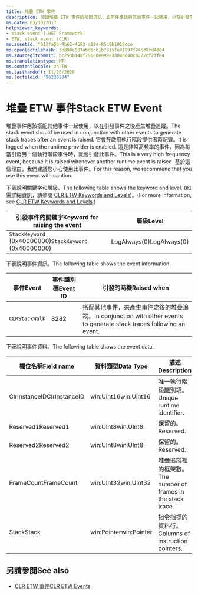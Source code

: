 ```yaml
---
title: 堆疊 ETW 事件
description: 閱讀堆疊 ETW 事件的相關資訊，此事件應該與其他事件一起使用，以在引發事件之後產生堆疊追蹤。
ms.date: 03/30/2017
helpviewer_keywords:
- stack event [.NET Framework]
- ETW, stack event (CLR)
ms.assetid: f612fa5b-4b62-4593-a19e-85c9b1018dce
ms.openlocfilehash: 3b890e587abd5cb1b7315fe41897f24638fd4604
ms.sourcegitcommit: bc293b14af795e0e999e3304dd40c0222cf2ffe4
ms.translationtype: MT
ms.contentlocale: zh-TW
ms.lasthandoff: 11/26/2020
ms.locfileid: "96236204"
---
```

# <a name="stack-etw-event"></a><span data-ttu-id="36fe8-103">堆疊 ETW 事件</span><span class="sxs-lookup"><span data-stu-id="36fe8-103">Stack ETW Event</span></span>

<span data-ttu-id="36fe8-104">堆疊事件應該搭配其他事件一起使用，以在引發事件之後產生堆疊追蹤。</span><span class="sxs-lookup"><span data-stu-id="36fe8-104">The stack event should be used in conjunction with other events to generate stack traces after an event is raised.</span></span> <span data-ttu-id="36fe8-105">它會在啟用執行階段提供者時記錄。</span><span class="sxs-lookup"><span data-stu-id="36fe8-105">It is logged when the runtime provider is enabled.</span></span> <span data-ttu-id="36fe8-106">這是非常高頻率的事件，因為每當引發另一個執行階段事件時，就會引發此事件。</span><span class="sxs-lookup"><span data-stu-id="36fe8-106">This is a very high frequency event, because it is raised whenever another runtime event is raised.</span></span> <span data-ttu-id="36fe8-107">基於這個理由，我們建議您小心使用此事件。</span><span class="sxs-lookup"><span data-stu-id="36fe8-107">For this reason, we recommend that you use this event with caution.</span></span>  
  
 <span data-ttu-id="36fe8-108">下表說明關鍵字和層級。</span><span class="sxs-lookup"><span data-stu-id="36fe8-108">The following table shows the keyword and level.</span></span> <span data-ttu-id="36fe8-109">(如需詳細資訊，請參閱 [CLR ETW Keywords and Levels](clr-etw-keywords-and-levels.md))。</span><span class="sxs-lookup"><span data-stu-id="36fe8-109">(For more information, see [CLR ETW Keywords and Levels](clr-etw-keywords-and-levels.md).)</span></span>  
  
|<span data-ttu-id="36fe8-110">引發事件的關鍵字</span><span class="sxs-lookup"><span data-stu-id="36fe8-110">Keyword for raising the event</span></span>|<span data-ttu-id="36fe8-111">層級</span><span class="sxs-lookup"><span data-stu-id="36fe8-111">Level</span></span>|  
|-----------------------------------|-----------|  
|<span data-ttu-id="36fe8-112">`StackKeyword` (0x40000000)</span><span class="sxs-lookup"><span data-stu-id="36fe8-112">`StackKeyword` (0x40000000)</span></span>|<span data-ttu-id="36fe8-113">LogAlways(0)</span><span class="sxs-lookup"><span data-stu-id="36fe8-113">LogAlways(0)</span></span>|  
  
 <span data-ttu-id="36fe8-114">下表說明事件資訊。</span><span class="sxs-lookup"><span data-stu-id="36fe8-114">The following table shows the event information.</span></span>  
  
|<span data-ttu-id="36fe8-115">事件</span><span class="sxs-lookup"><span data-stu-id="36fe8-115">Event</span></span>|<span data-ttu-id="36fe8-116">事件識別碼</span><span class="sxs-lookup"><span data-stu-id="36fe8-116">Event ID</span></span>|<span data-ttu-id="36fe8-117">引發的時機</span><span class="sxs-lookup"><span data-stu-id="36fe8-117">Raised when</span></span>|  
|-----------|--------------|-----------------|  
|`CLRStackWalk`|<span data-ttu-id="36fe8-118">82</span><span class="sxs-lookup"><span data-stu-id="36fe8-118">82</span></span>|<span data-ttu-id="36fe8-119">搭配其他事件，來產生事件之後的堆疊追蹤。</span><span class="sxs-lookup"><span data-stu-id="36fe8-119">In conjunction with other events to generate stack traces following an event.</span></span>|  
  
 <span data-ttu-id="36fe8-120">下表說明事件資料。</span><span class="sxs-lookup"><span data-stu-id="36fe8-120">The following table shows the event data.</span></span>  
  
|<span data-ttu-id="36fe8-121">欄位名稱</span><span class="sxs-lookup"><span data-stu-id="36fe8-121">Field name</span></span>|<span data-ttu-id="36fe8-122">資料類型</span><span class="sxs-lookup"><span data-stu-id="36fe8-122">Data Type</span></span>|<span data-ttu-id="36fe8-123">描述</span><span class="sxs-lookup"><span data-stu-id="36fe8-123">Description</span></span>|  
|----------------|---------------|-----------------|  
|<span data-ttu-id="36fe8-124">ClrInstanceID</span><span class="sxs-lookup"><span data-stu-id="36fe8-124">ClrInstanceID</span></span>|<span data-ttu-id="36fe8-125">win:Uint16</span><span class="sxs-lookup"><span data-stu-id="36fe8-125">win:Uint16</span></span>|<span data-ttu-id="36fe8-126">唯一執行階段識別項。</span><span class="sxs-lookup"><span data-stu-id="36fe8-126">Unique runtime identifier.</span></span>|  
|<span data-ttu-id="36fe8-127">Reserved1</span><span class="sxs-lookup"><span data-stu-id="36fe8-127">Reserved1</span></span>|<span data-ttu-id="36fe8-128">win:UInt8</span><span class="sxs-lookup"><span data-stu-id="36fe8-128">win:UInt8</span></span>|<span data-ttu-id="36fe8-129">保留的。</span><span class="sxs-lookup"><span data-stu-id="36fe8-129">Reserved.</span></span>|  
|<span data-ttu-id="36fe8-130">Reserved2</span><span class="sxs-lookup"><span data-stu-id="36fe8-130">Reserved2</span></span>|<span data-ttu-id="36fe8-131">win:UInt8</span><span class="sxs-lookup"><span data-stu-id="36fe8-131">win:UInt8</span></span>|<span data-ttu-id="36fe8-132">保留的。</span><span class="sxs-lookup"><span data-stu-id="36fe8-132">Reserved.</span></span>|  
|<span data-ttu-id="36fe8-133">FrameCount</span><span class="sxs-lookup"><span data-stu-id="36fe8-133">FrameCount</span></span>|<span data-ttu-id="36fe8-134">win:UInt32</span><span class="sxs-lookup"><span data-stu-id="36fe8-134">win:UInt32</span></span>|<span data-ttu-id="36fe8-135">堆疊追蹤裡的框架數。</span><span class="sxs-lookup"><span data-stu-id="36fe8-135">The number of frames in the stack trace.</span></span>|  
|<span data-ttu-id="36fe8-136">Stack</span><span class="sxs-lookup"><span data-stu-id="36fe8-136">Stack</span></span>|<span data-ttu-id="36fe8-137">win:Pointer</span><span class="sxs-lookup"><span data-stu-id="36fe8-137">win:Pointer</span></span>|<span data-ttu-id="36fe8-138">指令指標的資料行。</span><span class="sxs-lookup"><span data-stu-id="36fe8-138">Columns of instruction pointers.</span></span>|  
  
## <a name="see-also"></a><span data-ttu-id="36fe8-139">另請參閱</span><span class="sxs-lookup"><span data-stu-id="36fe8-139">See also</span></span>

- [<span data-ttu-id="36fe8-140">CLR ETW 事件</span><span class="sxs-lookup"><span data-stu-id="36fe8-140">CLR ETW Events</span></span>](clr-etw-events.md)
